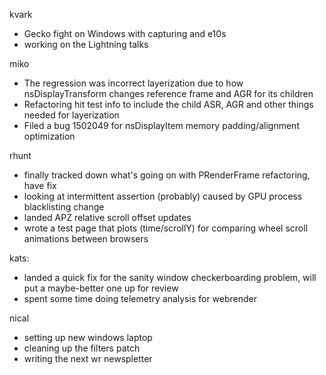 kvark
  * Gecko fight on Windows with capturing and e10s
  * working on the Lightning talks

miko
  * The regression was incorrect layerization due to how nsDisplayTransform changes reference frame and AGR for its children
  * Refactoring hit test info to include the child ASR, AGR and other things needed for layerization
  * Filed a bug 1502049 for nsDisplayItem memory padding/alignment optimization

rhunt
  * finally tracked down what's going on with PRenderFrame refactoring, have fix
  * looking at intermittent assertion (probably) caused by GPU process blacklisting change
  * landed APZ relative scroll offset updates
  * wrote a test page that plots (time/scrollY) for comparing wheel scroll animations between browsers

kats:
  * landed a quick fix for the sanity window checkerboarding problem, will put a maybe-better one up for review
  * spent some time doing telemetry analysis for webrender

nical
  * setting up new windows laptop
  * cleaning up the filters patch
  * writing the next wr newspletter
